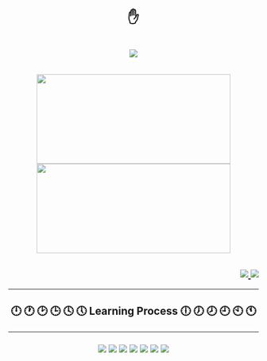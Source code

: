 ## <h1 align="center">✋</h1>

<br>
<div align = "center">
<img src="https://media.giphy.com/media/bpX9AyM0ULY4JFmG1l/giphy.gif"/>
</div>
<br>


<br>

<div align = "center">
<img width="390" height="180em" src="https://github-readme-stats.vercel.app/api?username=HigorHenriq&show_icons=true&theme=tokyonight"/>

<img width="390" height="180em" src="https://github-readme-stats-eight-theta.vercel.app/api/top-langs/?username=HigorHenriq&layout=compact&langs_count=8&theme=tokyonight&include_all_commits=true&count_private=true"/>
</div>

<div id="contact"><p><h2 align="right" style="color: #B993D6">
  
<a href="https://github.com/HigorHenriq" alt="github" target="_blank">
<img src="https://img.shields.io/badge/Gmail-D14836?style=for-the-badge&logo=gmail&logoColor=white">
</a>

<a href="https://www.linkedin.com/in/higor-henrique/" alt="linkedin" target="_blank">
<img src="https://img.shields.io/badge/LinkedIn-0077B5?style=for-the-badge&logo=linkedin&logoColor=white">
</a>


</div>

<hr>
<h2 align="center" align="left"> 🕛 🕐 🕑 🕒 🕓 🕔 Learning Process 🕕 🕖 🕗 🕘 🕙 🕚
<hr>

<img src="https://img.shields.io/badge/HTML5-E34F26?style=for-the-badge&logo=html5&logoColor=white">

<img src="https://img.shields.io/badge/CSS3-1572B6?style=for-the-badge&logo=css3&logoColor=white">

<img src="https://img.shields.io/badge/JavaScript-F7DF1E?style=for-the-badge&logo=javascript&logoColor=black">

<img src="https://img.shields.io/badge/React-20232A?style=for-the-badge&logo=react&logoColor=61DAFB">

<img src="https://img.shields.io/badge/React_Native-20232A?style=for-the-badge&logo=react&logoColor=61DAFB">
  
<img src="https://img.shields.io/badge/Vue.js-35495E?style=for-the-badge&logo=vue.js&logoColor=4FC08D">

<img src="https://img.shields.io/badge/.NET-5C2D91?style=for-the-badge&logo=.net&logoColor=white">


